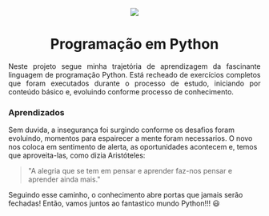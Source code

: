 <p align="center">
  <a href="https://skillicons.dev">
    <img src="https://skillicons.dev/icons?i=python" />
  </a>
</p>

<h1 align="center"> Programação em Python</h1>

<p align="justify">Neste projeto segue minha trajetória de aprendizagem da fascinante linguagem de programação Python.
Está recheado de exercícios completos que foram executados durante o processo de estudo, iniciando por conteúdo básico e, evoluindo conforme processo de conhecimento.<p>

### Aprendizados

Sem duvida, a insegurança foi surgindo conforme os desafios foram evoluindo, momentos para espairecer a mente foram necessarios.
O novo nos coloca em sentimento de alerta, as oportunidades acontecem e, temos que aproveita-las, como dizia Aristóteles:
>"A alegria que se tem em pensar e aprender faz-nos pensar e aprender ainda mais."

Seguindo esse caminho,  o conhecimento abre portas que jamais serão fechadas!
Então, vamos juntos ao fantastico mundo Python!!! :smiley:
